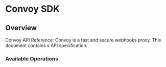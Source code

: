 # Convoy SDK

## Overview

Convoy API Reference: Convoy is a fast and secure webhooks proxy. This document contains s API specification.

### Available Operations
